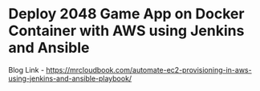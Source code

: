 # Deploy 2048 Game App on Docker Container with AWS using Jenkins and Ansible

Blog Link - https://mrcloudbook.com/automate-ec2-provisioning-in-aws-using-jenkins-and-ansible-playbook/

